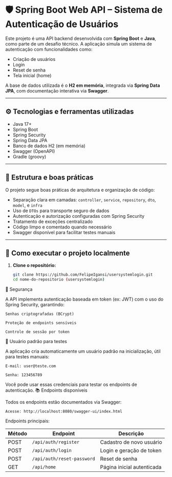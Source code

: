 # 🛡️ Spring Boot Web API – Sistema de Autenticação de Usuários

Este projeto é uma API backend desenvolvida com **Spring Boot** e **Java**, como parte de um desafio técnico. A aplicação simula um sistema de autenticação com funcionalidades como:

- Criação de usuários
- Login
- Reset de senha
- Tela inicial (home)

A base de dados utilizada é o **H2 em memória**, integrada via **Spring Data JPA**, com documentação interativa via **Swagger**.

---

## ⚙️ Tecnologias e ferramentas utilizadas

- Java 17+
- Spring Boot
- Spring Security
- Spring Data JPA
- Banco de dados H2 (em memória)
- Swagger (OpenAPI)
- Gradle (groovy)

---

## 🧱 Estrutura e boas práticas

O projeto segue boas práticas de arquitetura e organização de código:

- Separação clara em camadas: `controller`, `service`, `repository`, `dto`, `model`, e `infra`
- Uso de `DTOs` para transporte seguro de dados
- Autenticação e autorização configuradas com Spring Security
- Tratamento de exceções centralizado
- Código limpo e comentado quando necessário
- Swagger disponível para facilitar testes manuais

---

## 🚀 Como executar o projeto localmente

1. **Clone o repositório:**
   ```bash
   git clone https://github.com/FelipeIgansi/usersystemlogin.git
   cd nome-do-repositorio (usersystemlogin)

🔐 Segurança

A API implementa autenticação baseada em token (ex: JWT) com o uso do Spring Security, garantindo:

    Senhas criptografadas (BCrypt)

    Proteção de endpoints sensíveis

    Controle de sessão por token

👤 Usuário padrão para testes

A aplicação cria automaticamente um usuário padrão na inicialização, útil para testes manuais:

    E-mail: user@teste.com

    Senha: 123456789

Você pode usar essas credenciais para testar os endpoints de autenticação.
📚 Endpoints disponíveis

Todos os endpoints estão documentados via Swagger:

    Acesse: http://localhost:8080/swagger-ui/index.html


Endpoints principais:

| Método | Endpoint                   | Descrição                  |
| ------ | -------------------------- | -------------------------- |
| POST   | `/api/auth/register`       | Cadastro de novo usuário   |
| POST   | `/api/auth/login`          | Login e geração de token   |
| POST   | `/api/auth/reset-password` | Reset de senha             |
| GET    | `/api/home`                | Página inicial autenticada |

